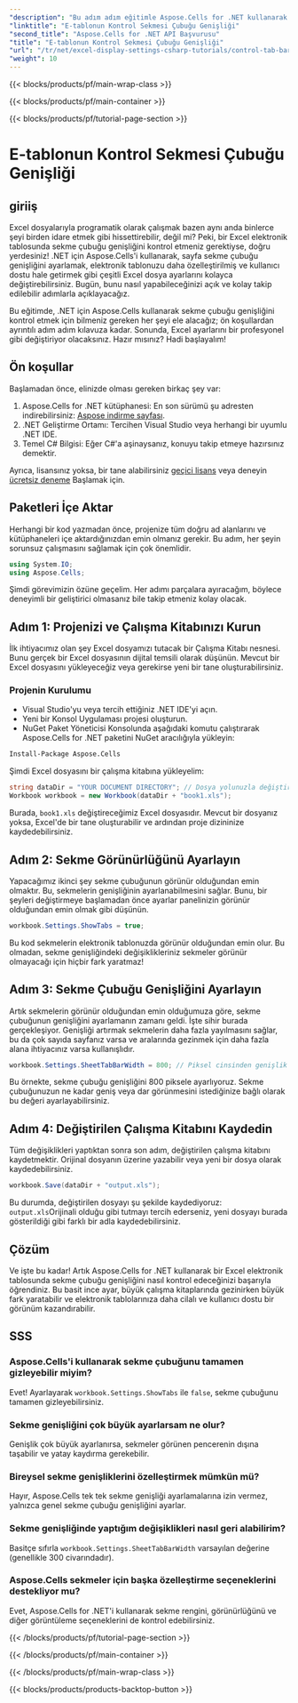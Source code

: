 ```yaml
---
"description": "Bu adım adım eğitimle Aspose.Cells for .NET kullanarak Excel'de sayfa sekme çubuğu genişliğini nasıl kontrol edeceğinizi öğrenin. Excel dosyalarınızı verimli bir şekilde özelleştirin."
"linktitle": "E-tablonun Kontrol Sekmesi Çubuğu Genişliği"
"second_title": "Aspose.Cells for .NET API Başvurusu"
"title": "E-tablonun Kontrol Sekmesi Çubuğu Genişliği"
"url": "/tr/net/excel-display-settings-csharp-tutorials/control-tab-bar-width-of-spreadsheet/"
"weight": 10
---
```


{{< blocks/products/pf/main-wrap-class >}}

{{< blocks/products/pf/main-container >}}

{{< blocks/products/pf/tutorial-page-section >}}

# E-tablonun Kontrol Sekmesi Çubuğu Genişliği

## giriiş

Excel dosyalarıyla programatik olarak çalışmak bazen aynı anda binlerce şeyi birden idare etmek gibi hissettirebilir, değil mi? Peki, bir Excel elektronik tablosunda sekme çubuğu genişliğini kontrol etmeniz gerektiyse, doğru yerdesiniz! .NET için Aspose.Cells'i kullanarak, sayfa sekme çubuğu genişliğini ayarlamak, elektronik tablonuzu daha özelleştirilmiş ve kullanıcı dostu hale getirmek gibi çeşitli Excel dosya ayarlarını kolayca değiştirebilirsiniz. Bugün, bunu nasıl yapabileceğinizi açık ve kolay takip edilebilir adımlarla açıklayacağız.

Bu eğitimde, .NET için Aspose.Cells kullanarak sekme çubuğu genişliğini kontrol etmek için bilmeniz gereken her şeyi ele alacağız; ön koşullardan ayrıntılı adım adım kılavuza kadar. Sonunda, Excel ayarlarını bir profesyonel gibi değiştiriyor olacaksınız. Hazır mısınız? Hadi başlayalım!

## Ön koşullar

Başlamadan önce, elinizde olması gereken birkaç şey var:

1. Aspose.Cells for .NET kütüphanesi: En son sürümü şu adresten indirebilirsiniz: [Aspose indirme sayfası](https://releases.aspose.com/cells/net/).
2. .NET Geliştirme Ortamı: Tercihen Visual Studio veya herhangi bir uyumlu .NET IDE.
3. Temel C# Bilgisi: Eğer C#'a aşinaysanız, konuyu takip etmeye hazırsınız demektir.

Ayrıca, lisansınız yoksa, bir tane alabilirsiniz [geçici lisans](https://purchase.aspose.com/temporary-license/) veya deneyin [ücretsiz deneme](https://releases.aspose.com/) Başlamak için.

## Paketleri İçe Aktar

Herhangi bir kod yazmadan önce, projenize tüm doğru ad alanlarını ve kütüphaneleri içe aktardığınızdan emin olmanız gerekir. Bu adım, her şeyin sorunsuz çalışmasını sağlamak için çok önemlidir.

```csharp
using System.IO;
using Aspose.Cells;
```

Şimdi görevimizin özüne geçelim. Her adımı parçalara ayıracağım, böylece deneyimli bir geliştirici olmasanız bile takip etmeniz kolay olacak.

## Adım 1: Projenizi ve Çalışma Kitabınızı Kurun

İlk ihtiyacımız olan şey Excel dosyamızı tutacak bir Çalışma Kitabı nesnesi. Bunu gerçek bir Excel dosyasının dijital temsili olarak düşünün. Mevcut bir Excel dosyasını yükleyeceğiz veya gerekirse yeni bir tane oluşturabilirsiniz.

### Projenin Kurulumu

- Visual Studio'yu veya tercih ettiğiniz .NET IDE'yi açın.
- Yeni bir Konsol Uygulaması projesi oluşturun.
- NuGet Paket Yöneticisi Konsolunda aşağıdaki komutu çalıştırarak Aspose.Cells for .NET paketini NuGet aracılığıyla yükleyin:

```bash
Install-Package Aspose.Cells
```

Şimdi Excel dosyasını bir çalışma kitabına yükleyelim:

```csharp
string dataDir = "YOUR DOCUMENT DIRECTORY"; // Dosya yolunuzla değiştirin
Workbook workbook = new Workbook(dataDir + "book1.xls"); 
```

Burada, `book1.xls` değiştireceğimiz Excel dosyasıdır. Mevcut bir dosyanız yoksa, Excel'de bir tane oluşturabilir ve ardından proje dizininize kaydedebilirsiniz.

## Adım 2: Sekme Görünürlüğünü Ayarlayın

Yapacağımız ikinci şey sekme çubuğunun görünür olduğundan emin olmaktır. Bu, sekmelerin genişliğinin ayarlanabilmesini sağlar. Bunu, bir şeyleri değiştirmeye başlamadan önce ayarlar panelinizin görünür olduğundan emin olmak gibi düşünün.

```csharp
workbook.Settings.ShowTabs = true;
```

Bu kod sekmelerin elektronik tablonuzda görünür olduğundan emin olur. Bu olmadan, sekme genişliğindeki değişiklikleriniz sekmeler görünür olmayacağı için hiçbir fark yaratmaz!

## Adım 3: Sekme Çubuğu Genişliğini Ayarlayın

Artık sekmelerin görünür olduğundan emin olduğumuza göre, sekme çubuğunun genişliğini ayarlamanın zamanı geldi. İşte sihir burada gerçekleşiyor. Genişliği artırmak sekmelerin daha fazla yayılmasını sağlar, bu da çok sayıda sayfanız varsa ve aralarında gezinmek için daha fazla alana ihtiyacınız varsa kullanışlıdır.

```csharp
workbook.Settings.SheetTabBarWidth = 800; // Piksel cinsinden genişlik
```

Bu örnekte, sekme çubuğu genişliğini 800 piksele ayarlıyoruz. Sekme çubuğunuzun ne kadar geniş veya dar görünmesini istediğinize bağlı olarak bu değeri ayarlayabilirsiniz.

## Adım 4: Değiştirilen Çalışma Kitabını Kaydedin

Tüm değişiklikleri yaptıktan sonra son adım, değiştirilen çalışma kitabını kaydetmektir. Orijinal dosyanın üzerine yazabilir veya yeni bir dosya olarak kaydedebilirsiniz.

```csharp
workbook.Save(dataDir + "output.xls");
```

Bu durumda, değiştirilen dosyayı şu şekilde kaydediyoruz: `output.xls`Orijinali olduğu gibi tutmayı tercih ederseniz, yeni dosyayı burada gösterildiği gibi farklı bir adla kaydedebilirsiniz.

## Çözüm

Ve işte bu kadar! Artık Aspose.Cells for .NET kullanarak bir Excel elektronik tablosunda sekme çubuğu genişliğini nasıl kontrol edeceğinizi başarıyla öğrendiniz. Bu basit ince ayar, büyük çalışma kitaplarında gezinirken büyük fark yaratabilir ve elektronik tablolarınıza daha cilalı ve kullanıcı dostu bir görünüm kazandırabilir.

## SSS

### Aspose.Cells'i kullanarak sekme çubuğunu tamamen gizleyebilir miyim?
Evet! Ayarlayarak `workbook.Settings.ShowTabs` ile `false`, sekme çubuğunu tamamen gizleyebilirsiniz.

### Sekme genişliğini çok büyük ayarlarsam ne olur?
Genişlik çok büyük ayarlanırsa, sekmeler görünen pencerenin dışına taşabilir ve yatay kaydırma gerekebilir.

### Bireysel sekme genişliklerini özelleştirmek mümkün mü?
Hayır, Aspose.Cells tek tek sekme genişliği ayarlamalarına izin vermez, yalnızca genel sekme çubuğu genişliğini ayarlar.

### Sekme genişliğinde yaptığım değişiklikleri nasıl geri alabilirim?
Basitçe sıfırla `workbook.Settings.SheetTabBarWidth` varsayılan değerine (genellikle 300 civarındadır).

### Aspose.Cells sekmeler için başka özelleştirme seçeneklerini destekliyor mu?
Evet, Aspose.Cells for .NET'i kullanarak sekme rengini, görünürlüğünü ve diğer görüntüleme seçeneklerini de kontrol edebilirsiniz.

{{< /blocks/products/pf/tutorial-page-section >}}

{{< /blocks/products/pf/main-container >}}

{{< /blocks/products/pf/main-wrap-class >}}

{{< blocks/products/products-backtop-button >}}
